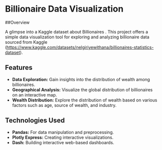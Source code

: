 # Billionaire Data Visualization
##Overview

A glimpse into a Kaggle dataset about Billionaires .
This project offers a simple data visualization tool for exploring and analyzing billionaire data sourced from Kaggle 
(https://www.kaggle.com/datasets/nelgiriyewithana/billionaires-statistics-dataset).

## Features

- **Data Exploration:** Gain insights into the distribution of wealth among billionaires.
- **Geographical Analysis:** Visualize the global distribution of billionaires on an interactive map.
- **Wealth Distribution:** Explore the distribution of wealth based on various factors such as age, source of wealth, and industry.

## Technologies Used

- **Pandas:** For data manipulation and preprocessing.
- **Plotly Express:** Creating interactive visualizations.
- **Dash:** Building interactive web-based dashboards.



